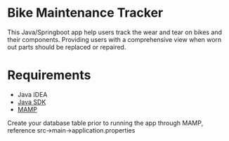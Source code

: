 # Bike Maintenance Tracker

This Java/Springboot app help users track the wear and tear on bikes and their components. Providing users with a
comprehensive view when worn out parts should be replaced or repaired.

# Requirements
<ul>
<li>Java IDEA</li>
<li><a href="http://www.oracle.com/technetwork/java/javase/downloads/jdk8-downloads-2133151.html">Java SDK</a></li>
<li><a href="https://www.mamp.info/en/">MAMP</a></li>
</ul>
<p>Create your database table prior to running the app through MAMP, reference src->main->application.properties</p>

